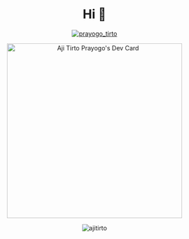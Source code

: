 <h1 align="center">Hi 👋</h1>

<p align="center"> <a href="https://twitter.com/prayogo_tirto" target="blank"><img src="https://img.shields.io/twitter/follow/prayogo_tirto?logo=twitter&style=for-the-badge" alt="prayogo_tirto" /></a> </p>

<p align="center"> <a href="https://app.daily.dev/ajitirto"><img src="https://api.daily.dev/devcards/947d6954925744bab613724d17a3e163.png?r=kcp" width="400" alt="Aji Tirto Prayogo's Dev Card"/></a></p>

<p align="center"><img align="center" src="https://github-readme-streak-stats.herokuapp.com/?user=ajitirto&" alt="ajitirto" /></p>
